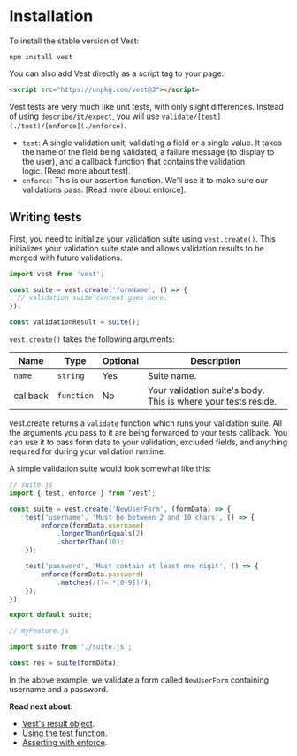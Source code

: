 # Installation

To install the stable version of Vest:

```
npm install vest
```

You can also add Vest directly as a script tag to your page:

```html
<script src="https://unpkg.com/vest@3"></script>
```

Vest tests are very much like unit tests, with only slight differences. Instead of using `describe/it/expect`, you will use `validate/[test](./test)/[enforce](./enforce)`.

- `test`: A single validation unit, validating a field or a single value. It takes the name of the field being validated, a failure message (to display to the user), and a callback function that contains the validation logic. [Read more about test].
- `enforce`: This is our assertion function. We’ll use it to make sure our validations pass. [Read more about enforce].

## Writing tests

First, you need to initialize your validation suite using `vest.create()`. This initializes your validation suite state and allows validation results to be merged with future validations.

```js
import vest from 'vest';

const suite = vest.create('formName', () => {
  // validation suite content goes here.
});

const validationResult = suite();
```

`vest.create()` takes the following arguments:

| Name     | Type       | Optional | Description                                                    |
| -------- | ---------- | -------- | -------------------------------------------------------------- |
| `name`   | `string`   | Yes      | Suite name.                                                    |
| callback | `function` | No       | Your validation suite's body. This is where your tests reside. |

vest.create returns a `validate` function which runs your validation suite. All the arguments you pass to it are being forwarded to your tests callback. You can use it to pass form data to your validation, excluded fields, and anything required for during your validation runtime.

A simple validation suite would look somewhat like this:

```js
// suite.js
import { test, enforce } from ‘vest’;

const suite = vest.create('NewUserForm', (formData) => {
    test('username', 'Must be between 2 and 10 chars', () => {
        enforce(formData.username)
            .longerThanOrEquals(2)
            .shorterThan(10);
    });

    test('password', 'Must contain at least one digit', () => {
        enforce(formData.password)
            .matches(/(?=.*[0-9])/);
    });
});

export default suite;
```

```js
// myFeature.js

import suite from './suite.js';

const res = suite(formData);
```

In the above example, we validate a form called `NewUserForm` containing username and a password.

**Read next about:**

- [Vest's result object](./result).
- [Using the test function](./test).
- [Asserting with enforce](./enforce).
